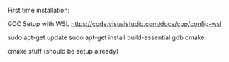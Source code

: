 First time installation: 

GCC Setup with WSL
https://code.visualstudio.com/docs/cpp/config-wsl

sudo apt-get update
sudo apt-get install build-essential gdb cmake

cmake stuff (should be setup already)

